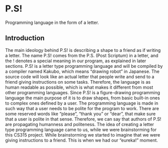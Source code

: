 # P.S!
Programming language in the form of a letter.

## Introduction
The main ideology behind P.S! is describing a shape to a friend as if writing a letter. The name P.S! comes from the P.S. (Post Scriptum) in a letter, and the ! denotes a special meaning in our program, as explained in later sections. P.S! is a letter type programming language and will be compiled by a compiler named Kakubo, which means “drawing robot” in Japanese. The source code will look like an actual letter that people write and send to a friend giving instructions on some tasks. Therefore, the language is as human readable as possible, which is what makes it different from most other programming languages. Since P.S! is a figure-drawing programming language the main purpose of it is to draw shapes, from basic built-in ones to complex ones defined by a user. The programming language is made in such way that a user needs to be polite for the program to work. There are some reserved words like “please”, “thank you” or “dear”, that make sure that a user is polite in that sense. Therefore, we can say that authors of P.S! are propagating humanness and politeness.  The idea of creating a letter type programming language came to us, while we were brainstorming for this CS315 project. While brainstorming we started to imagine that we were giving instructions to a friend. This is when we had our “eureka!” moment. 
